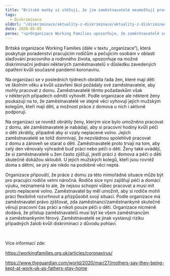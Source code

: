 ```yaml
---
title: "Britské matky si stěžují, že jim zaměstnavatelé neumožňují pracovat z domu, otcům však tuto možnost nabízí"
tags:
  - Diskriminace
oldUrl: "/diskriminace/aktuality-z-diskriminace/aktuality-z-diskriminace-2020/britske-matky-si-stezuji-ze-jim-zamestnavatele-neumoznuji-pracovat-z-domu-otcum-vsak-t/"
date: 2020-05-05
perex: "<p>Organizace Working Families upozorňuje, že zaměstnavatelé se vystavují riziku případných žalob kvůli nerovnému zacházení z důvodu pohlaví.</p>"
---
```


<!-- imported from the old website -->

<p>Britská organizace Working Families (dále v textu „organizace“), která poskytuje poradenství pracujícím rodičům a pečujícím osobám v oblasti slaďování pracovního a rodinného života, upozorňuje na možné diskriminační jednání některých zaměstnavatelů v důsledku zavedených opatření kvůli současné pandemii koronaviru.</p> <p>Na organizaci se v posledních týdnech obrátila řada žen, které mají děti ve školním věku a kvůli uzavření škol požádaly své zaměstnavatele, aby mohly pracovat z domu. Zaměstnavatelé těmto požadavkům však v některých případech odmítli vyhovět. Podle organizace ale některé ženy poukazují na to, že zaměstnavatelé ve stejné věci vyhovují jejich mužským kolegům, kteří mají děti, a možnost práce z domova u nich i aktivně podporují.</p> <p>Na organizaci se rovněž obrátily ženy, kterým sice bylo umožněno pracovat z domu, ale zaměstnavatelé je nabádají, aby si pracovní hodiny kvůli péči o děti zkrátily, případně aby si vzaly neplacené volno. Jejich zaměstnavatelé se totiž domnívají, že nezvládnou spolehlivě pracovat z domu a zároveň se starat o děti. Zaměstnavatelé proto trvají na tom, aby celý den věnovaly výhradně buď práci nebo péči o děti. Ženy také uvádějí, že si zaměstnavatelé u žen často zjišťují, jestli práci z domova a péči o děti skutečně dokážou skloubit. U jejich mužských kolegů, kteří jsou rovněž doma s dětmi, se prý ale nikdo na podobné věci neptá. </p> <p>Organizace připouští, že práce z domu za této mimořádné situace může být pro pracující rodiče velmi náročná. Rodiče sice nyní zajišťují péči a domácí výuku, neznamená to ale, že nejsou schopni vůbec pracovat a musí mít proto neplacené volno. Zaměstnavatel by měl umožnit, aby si rodiče mohli práci flexibilně rozvrhnout a přizpůsobit svojí situaci. Podle organizace má zaměstnavatel právo zjišťovat, zda zaměstnanci/zaměstnankyně skutečně věnují pracovní čas práci a nikoli pouze péči o děti. Organizace nicméně dodává, že přístup zaměstnavatelů musí být ke všem zaměstnancům a zaměstnankyním férový. Zaměstnavatelé se jinak vystavují riziku případných žalob kvůli diskriminaci z důvodu pohlaví. </p> <p> </p> <p>Více informací zde:</p> <p><a href="https://workingfamilies.org.uk/articles/coronavirus/" target="_blank">https://workingfamilies.org.uk/articles/coronavirus/</a></p> <p><a href="https://www.theguardian.com/world/2020/mar/27/mothers-say-they-being-kept-at-work-uk-as-fathers-stay-home" target="_blank">https://www.theguardian.com/world/2020/mar/27/mothers-say-they-being-kept-at-work-uk-as-fathers-stay-home</a></p>
